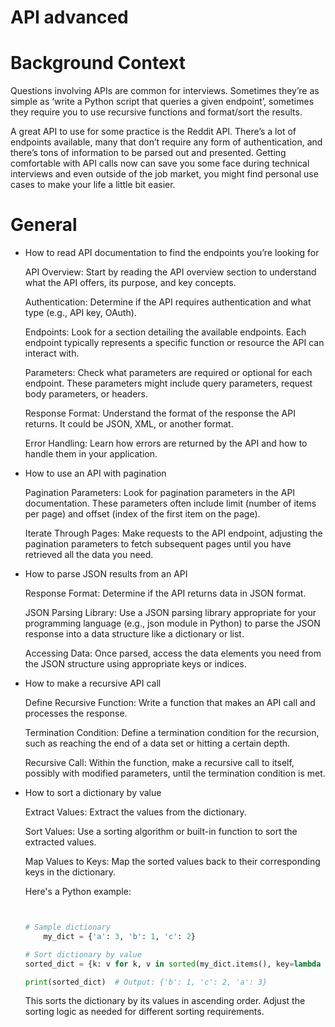 # API advanced

# Background Context

Questions involving APIs are common for interviews. Sometimes they’re as simple as ‘write a Python script that queries a given endpoint’, sometimes they require you to use recursive functions and format/sort the results.

A great API to use for some practice is the Reddit API. There’s a lot of endpoints available, many that don’t require any form of authentication, and there’s tons of information to be parsed out and presented. Getting comfortable with API calls now can save you some face during technical interviews and even outside of the job market, you might find personal use cases to make your life a little bit easier.

# General

* How to read API documentation to find the endpoints you’re looking for

    API Overview: Start by reading the API overview section to understand what the API offers, its purpose, and key concepts.

    Authentication: Determine if the API requires authentication and what type (e.g., API key, OAuth).

    Endpoints: Look for a section detailing the available endpoints. Each endpoint typically represents a specific function or resource the API can interact with.

    Parameters: Check what parameters are required or optional for each endpoint. These parameters might include query parameters, request body parameters, or headers.

    Response Format: Understand the format of the response the API returns. It could be JSON, XML, or another format.

    Error Handling: Learn how errors are returned by the API and how to handle them in your application.

* How to use an API with pagination

    Pagination Parameters: Look for pagination parameters in the API documentation. These parameters often include limit (number of items per page) and offset (index of the first item on the page).

    Iterate Through Pages: Make requests to the API endpoint, adjusting the pagination parameters to fetch subsequent pages until you have retrieved all the data you need.

* How to parse JSON results from an API

    Response Format: Determine if the API returns data in JSON format.

    JSON Parsing Library: Use a JSON parsing library appropriate for your programming language (e.g., json module in Python) to parse the JSON response into a data structure like a dictionary or list.

    Accessing Data: Once parsed, access the data elements you need from the JSON structure using appropriate keys or indices.

* How to make a recursive API call

    Define Recursive Function: Write a function that makes an API call and processes the response.

    Termination Condition: Define a termination condition for the recursion, such as reaching the end of a data set or hitting a certain depth.

    Recursive Call: Within the function, make a recursive call to itself, possibly with modified parameters, until the termination condition is met.

* How to sort a dictionary by value

    Extract Values: Extract the values from the dictionary.

    Sort Values: Use a sorting algorithm or built-in function to sort the extracted values.

    Map Values to Keys: Map the sorted values back to their corresponding keys in the dictionary.


    Here's a Python example:

    ```python


    # Sample dictionary
        my_dict = {'a': 3, 'b': 1, 'c': 2}

    # Sort dictionary by value
    sorted_dict = {k: v for k, v in sorted(my_dict.items(), key=lambda item: item[1])}

    print(sorted_dict)  # Output: {'b': 1, 'c': 2, 'a': 3}

    ```

    This sorts the dictionary by its values in ascending order. Adjust the sorting logic as needed for different sorting requirements.
